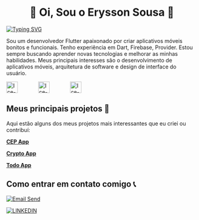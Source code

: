 
# <h1 align="center" >👋 Oi, Sou o Erysson Sousa 👀</h1>

[![Typing SVG](https://readme-typing-svg.demolab.com?font=Fira+Code&pause=1000&center=true&vCenter=true&width=435&lines=Flutter+Developer)](https://git.io/typing-svg)


Sou um desenvolvedor Flutter apaixonado por criar aplicativos móveis bonitos e funcionais. Tenho experiência em Dart, Firebase, Provider. Estou sempre buscando aprender novas tecnologias e melhorar as minhas habilidades. Meus principais interesses são o desenvolvimento de aplicativos móveis, arquitetura de software e design de interface do usuário.


<div style="display: inline-block;">
  <img align="center" alt="Ice-Flutter-icon" height="30" width="30" src="https://cdn.jsdelivr.net/gh/devicons/devicon/icons/flutter/flutter-original.svg" style="margin-right: 50px"/>
  <img align="center" alt="Ice-Dart-icon" height="30" width="30" src="https://cdn.jsdelivr.net/gh/devicons/devicon/icons/dart/dart-original.svg" style="margin-right: 50px"/>
 <img align="center" alt= "Ice-Firebase-icon" height ="30" width ="30" src="https://cdn.jsdelivr.net/gh/devicons/devicon/icons/firebase/firebase-plain-wordmark.svg" style ="margin-right:50px"/>
          
</div>

          
                 
## Meus principais projetos 🚀 
Aqui estão alguns dos meus projetos mais interessantes que eu criei ou contribuí:


<a href="https://github.com/icesousa/cep_app1" target="_new"><strong>CEP App</strong></a>

<a href="https://github.com/icesousa/Crypto_App" target="_new"><strong>Crypto App</strong></a>

<a href="https://github.com/icesousa/todolist" target="_new"><strong>Todo App</strong></a>

## Como entrar em contato comigo 📞
[![Email Send](https://img.shields.io/badge/Email-icesousas%40gmail.com-blue)](mailto:icesousas@gmail.com)

[![LINKEDIN](https://img.shields.io/badge/LinkedIn-0077B5?style=for-the-badge&logo=linkedin&logoColor=white
)](https://www.linkedin.com/in/erysson-s-dos-santos-565947232/)




